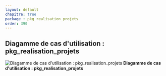 ```yaml
---
layout: default
chapitre: true
package : pkg_realisation_projets
order: 390
---
```


## Diagamme de cas d'utilisation : pkg_realisation_projets

![Diagamme de cas d'utilisation : pkg_realisation_projets](/soli-lms/diagrammes/pkg_realisation_projets/uses_cases_pkg_realisation_projets.svg)
**Diagamme de cas d'utilisation : pkg_realisation_projets**